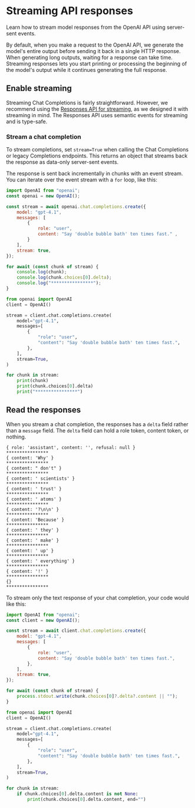 Streaming API responses
=======================

Learn how to stream model responses from the OpenAI API using server-sent events.

By default, when you make a request to the OpenAI API, we generate the model's entire output before sending it back in a single HTTP response. When generating long outputs, waiting for a response can take time. Streaming responses lets you start printing or processing the beginning of the model's output while it continues generating the full response.

Enable streaming
----------------

Streaming Chat Completions is fairly straightforward. However, we recommend using the [Responses API for streaming](/docs/guides/streaming-responses?api-mode=responses), as we designed it with streaming in mind. The Responses API uses semantic events for streaming and is type-safe.

### Stream a chat completion

To stream completions, set `stream=True` when calling the Chat Completions or legacy Completions endpoints. This returns an object that streams back the response as data-only server-sent events.

The response is sent back incrementally in chunks with an event stream. You can iterate over the event stream with a `for` loop, like this:

```javascript
import OpenAI from "openai";
const openai = new OpenAI();

const stream = await openai.chat.completions.create({
    model: "gpt-4.1",
    messages: [
        {
            role: "user",
            content: "Say 'double bubble bath' ten times fast." ,
        }
    ],
    stream: true,
});

for await (const chunk of stream) {
    console.log(chunk);
    console.log(chunk.choices[0].delta);
    console.log("****************");
}
```

```python
from openai import OpenAI
client = OpenAI()

stream = client.chat.completions.create(
    model="gpt-4.1",
    messages=[
        {
            "role": "user",
            "content": "Say 'double bubble bath' ten times fast.",
        },
    ],
    stream=True,
)

for chunk in stream:
    print(chunk)
    print(chunk.choices[0].delta)
    print("****************")
```

Read the responses
------------------

When you stream a chat completion, the responses has a `delta` field rather than a `message` field. The `delta` field can hold a role token, content token, or nothing.

```text
{ role: 'assistant', content: '', refusal: null }
****************
{ content: 'Why' }
****************
{ content: " don't" }
****************
{ content: ' scientists' }
****************
{ content: ' trust' }
****************
{ content: ' atoms' }
****************
{ content: '?\n\n' }
****************
{ content: 'Because' }
****************
{ content: ' they' }
****************
{ content: ' make' }
****************
{ content: ' up' }
****************
{ content: ' everything' }
****************
{ content: '!' }
****************
{}
****************
```

To stream only the text response of your chat completion, your code would like this:

```javascript
import OpenAI from "openai";
const client = new OpenAI();

const stream = await client.chat.completions.create({
    model: "gpt-4.1",
    messages: [
        {
            role: "user",
            content: "Say 'double bubble bath' ten times fast.",
        },
    ],
    stream: true,
});

for await (const chunk of stream) {
    process.stdout.write(chunk.choices[0]?.delta?.content || "");
}
```

```python
from openai import OpenAI
client = OpenAI()

stream = client.chat.completions.create(
    model="gpt-4.1",
    messages=[
        {
            "role": "user",
            "content": "Say 'double bubble bath' ten times fast.",
        },
    ],
    stream=True,
)

for chunk in stream:
    if chunk.choices[0].delta.content is not None:
        print(chunk.choices[0].delta.content, end="")
```
